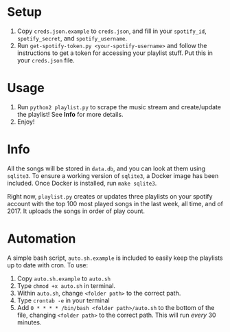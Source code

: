 # Setup
1. Copy `creds.json.example` to `creds.json`, and fill in your `spotify_id`, `spotify_secret`, and `spotify_username`.
2. Run `get-spotify-token.py <your-spotify-username>` and follow the instructions to get a token for accessing your playlist stuff. Put this in your `creds.json` file.

# Usage
1. Run `python2 playlist.py` to scrape the music stream and create/update the playlist! See **Info** for more details.
2. Enjoy!

# Info
All the songs will be stored in `data.db`, and you can look at them using `sqlite3`. To ensure a working version of `sqlite3`, a Docker image has been included. Once Docker is installed, run `make sqlite3`.

Right now, `playlist.py` creates or updates three playlists on your spotify account with the top 100 most played songs in the last week, all time, and of 2017. It uploads the songs in order of play count.

# Automation
A simple bash script, `auto.sh.example` is included to easily keep the playlists up to date with cron. To use:
1. Copy `auto.sh.example` to `auto.sh`
2. Type `chmod +x auto.sh` in terminal.
3. Within `auto.sh`, change `<folder path>` to the correct path.
1. Type `crontab -e` in your terminal
2. Add `0 * * * * /bin/bash <folder path>/auto.sh` to the bottom of the file, changing `<folder path>` to the correct path. This will run *every* 30 minutes.
